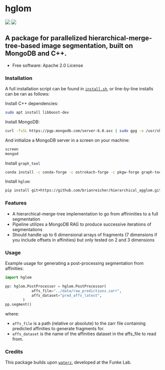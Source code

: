 # hglom

[![](https://img.shields.io/pypi/pyversions/mwatershed.svg)](https://pypi.python.org/pypi/mwatershed)
[![](https://img.shields.io/badge/code%20style-black-000000.svg)](https://github.com/ambv/black)


## A package for parallelized hierarchical-merge-tree-based image segmentation, built on MongoDB and C++.



* Free software: Apache 2.0 License

### Installation
A full installation script can be found in [`install.sh`](https://github.com/brianreicher/hierarchical_agglom/blob/main/install.sh), or line-by-line installs can be ran as follows:

Install C++ dependencies:

```bash
sudo apt install libboost-dev
```


Install MongoDB:

```bash
curl -fsSL https://pgp.mongodb.com/server-6.0.asc | sudo gpg -o /usr/share/keyrings/mongodb-server-6.0.gpg --dearmor
```


And initialize a MongoDB server in a screen on your machine:

```bash
screen
mongod
```

Install ``graph_tool``

```bash
conda install -c conda-forge -c ostrokach-forge -c pkgw-forge graph-tool
```

Install `hglom`:

```bash
pip install git+https://github.com/brianreicher/hierarchical_agglom.git
```

### Features

* A hierarchical-merge-tree implementation to go from affininities to a full segmentation
* Pipeline utilizes a MongoDB RAG to produce successive iterations of segmentations
* Should handle up to 6 dimensional arrays of fragments (7 dimensions if you include offsets in affinities) but only tested on 2 and 3 dimensions

### Usage

Example usage for generating a post-processing segmentation from affinities:

```python
import hglom

pp: hglom.PostProcessor = hglom.PostProcessor(
            affs_file="../data/raw_predictions.zarr",
            affs_dataset="pred_affs_latest",
        )
pp.segment()
```
where:
* `affs_file` is a path (relative or absolute) to the zarr file containing predicted affinities to generate fragments for.
* `affs_dataset` is the name of the affinities dataset in the affs_file to read from.


### Credits

This package builds upon [`waterz`](https://github.com/funkey/waterz/tree/master), developed at the Funke Lab.
